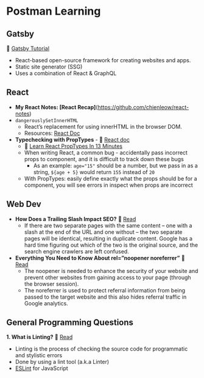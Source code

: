 # Postman Learning

## Gatsby
🎥 [Gatsby Tutorial](https://youtube.com/playlist?list=PL4cUxeGkcC9hw1g77I35ZivVLe8k2nvjB)
- React-based open-source framework for creating websites and apps.
- Static site generator (SSG)
- Uses a combination of React & GraphQL

## React
- **My React Notes: [React Recap]**(https://github.com/chienleow/react-notes)
- `dangerouslySetInnerHTML`
  -  React’s replacement for using innerHTML in the browser DOM.
  -  Resources: [React Doc](https://reactjs.org/docs/dom-elements.html#dangerouslysetinnerhtml)
- **Typechecking with PropTypes** - 📖 [React doc](https://reactjs.org/docs/typechecking-with-proptypes.html)
  - 🎥 [Learn React PropTypes In 13 Minutes](https://www.youtube.com/watch?v=cx0S8JyiVxc)
  - When writing React, a common bug - accidentally pass incorrect props to component, and it is difficult to track down these bugs
    - As an example: `age="15"` should be a number, but we pass in as a string, `${age + 5}` would return `155` instead of `20`
  - With PropTypes: easily define exactly what the props should be for a component, you will see errors in inspect when props are incorrect

## Web Dev
- **How Does a Trailing Slash Impact SEO?** 📖 [Read](https://www.safaridigital.com.au/blog/trailing-slash-seo/)
  - If there are two separate pages with the same content – one with a slash at the end of the URL and one without – the two separate pages will be identical, resulting in duplicate content. Google has a hard time figuring out which of the two is the original source, and the search engine crawlers are left confused.
- **Everything You Need to Know About rel=”noopener noreferrer”** 📖 [Read](https://clever-solution.com/everything-you-need-to-know-about-rel-noopener-noreferrer-tags-purpose-benefits-and-seo-impact/)
  - The noopener is needed to enhance the security of your website and prevent other websites from gaining access to your page (through the browser session).
  - The noreferrer is used to protect referral information from being passed to the target website and this also hides referral traffic in Google analytics.

## General Programming Questions
**1. What is Linting?** 📖 [Read](https://www.perforce.com/blog/qac/what-lint-code-and-why-linting-important)
- Linting is the process of checking the source code for programmatic and stylistic errors
- Done by using a lint tool (a.k.a Linter)
- [ESLint](https://eslint.org/) for JavaScript
